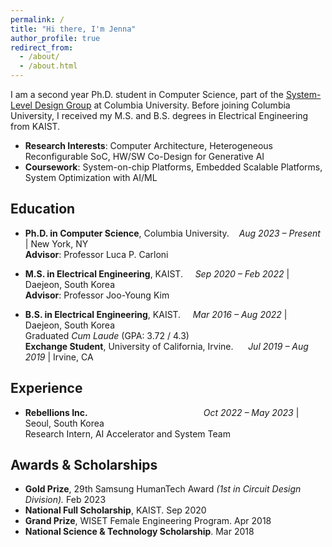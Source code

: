 ```yaml
---
permalink: /
title: "Hi there, I'm Jenna"
author_profile: true
redirect_from: 
  - /about/
  - /about.html
---
```


I am a second year Ph.D. student in Computer Science, part of the [System-Level Design Group](https://www.cs.columbia.edu/~carloni/) at Columbia University. Before joining Columbia University, I received my M.S. and B.S. degrees in Electrical Engineering from KAIST.
- **Research Interests**: Computer Architecture, Heterogeneous Reconfigurable SoC, HW/SW Co-Design for Generative AI
- **Coursework**: System-on-chip Platforms, Embedded Scalable Platforms, System Optimization with AI/ML



## Education

- **Ph.D. in Computer Science**, Columbia University.&nbsp;&nbsp;&nbsp; *Aug 2023 – Present* | New York, NY  
**Advisor**: Professor Luca P. Carloni

- **M.S. in Electrical Engineering**, KAIST.&nbsp;&nbsp;&nbsp;&nbsp;  *Sep 2020 – Feb 2022* | Daejeon, South Korea  
**Advisor**: Professor Joo-Young Kim

- **B.S. in Electrical Engineering**, KAIST.&nbsp;&nbsp;&nbsp;&nbsp; *Mar 2016 – Aug 2022* | Daejeon, South Korea  
Graduated *Cum Laude* (GPA: 3.72 / 4.3) <br>
**Exchange Student**, University of California, Irvine.&nbsp;&nbsp;&nbsp;&nbsp;&nbsp;  *Jul 2019 – Aug 2019* | Irvine, CA


## Experience
- **Rebellions Inc.**&nbsp;&nbsp;&nbsp;&nbsp;&nbsp;&nbsp;&nbsp;&nbsp;&nbsp;&nbsp;&nbsp;&nbsp;&nbsp;&nbsp;&nbsp;&nbsp;&nbsp;&nbsp;&nbsp;&nbsp;&nbsp;&nbsp;&nbsp;&nbsp;&nbsp;&nbsp;&nbsp;&nbsp;&nbsp;&nbsp;&nbsp;&nbsp;&nbsp;&nbsp;&nbsp;&nbsp;&nbsp;&nbsp;&nbsp;&nbsp;&nbsp;&nbsp;&nbsp;&nbsp;&nbsp;&nbsp;   *Oct 2022 – May 2023* | Seoul, South Korea  
Research Intern, AI Accelerator and System Team

## Awards & Scholarships

- **Gold Prize**, 29th Samsung HumanTech Award *(1st in Circuit Design Division).* Feb 2023
- **National Full Scholarship**, KAIST. Sep 2020  
- **Grand Prize**, WISET Female Engineering Program. Apr 2018  
- **National Science & Technology Scholarship**. Mar 2018
